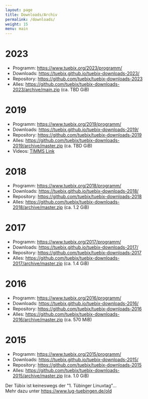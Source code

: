 ```yaml
---
layout: page
title: Downloads/Archiv
permalink: /downloads/
weight: 15
menu: main
---
```


# 2023

- Programm:   <a href="/2023/programm/">https://www.tuebix.org/2023/programm/</a>
- Downloads:  <a href="https://tuebix.github.io/tuebix-downloads-2023/">https://tuebix.github.io/tuebix-downloads-2023/</a>
- Repository: <a href="https://github.com/tuebix/tuebix-downloads-2023">https://github.com/tuebix/tuebix-downloads-2023</a>
- Alles:      <a href="https://github.com/tuebix/tuebix-downloads-2023/archive/main.zip">https://github.com/tuebix/tuebix-downloads-2023/archive/main.zip (ca. TBD GiB)</a>

# 2019

- Programm:   <a href="/2019/programm/">https://www.tuebix.org/2019/programm/</a>
- Downloads:  <a href="https://tuebix.github.io/tuebix-downloads-2019/">https://tuebix.github.io/tuebix-downloads-2019/</a>
- Repository: <a href="https://github.com/tuebix/tuebix-downloads-2019">https://github.com/tuebix/tuebix-downloads-2019</a>
- Alles:      <a href="https://github.com/tuebix/tuebix-downloads-2019/archive/master.zip">https://github.com/tuebix/tuebix-downloads-2019/archive/master.zip (ca. TBD GiB)</a>
- Videos:     [TIMMS Link](https://timms.uni-tuebingen.de/List/List?id=UT_2019_________tuebix_____&Headline=T%C3%BCbix%202019)

# 2018

- Programm:   <a href="/2018/programm/">https://www.tuebix.org/2018/programm/</a>
- Downloads:  <a href="https://tuebix.github.io/tuebix-downloads-2018/">https://tuebix.github.io/tuebix-downloads-2018/</a>
- Repository: <a href="https://github.com/tuebix/tuebix-downloads-2018">https://github.com/tuebix/tuebix-downloads-2018</a>
- Alles:      <a href="https://github.com/tuebix/tuebix-downloads-2018/archive/master.zip">https://github.com/tuebix/tuebix-downloads-2018/archive/master.zip (ca. 1.2 GiB)</a>

# 2017

- Programm:   <a href="/2017/programm/">https://www.tuebix.org/2017/programm/</a>
- Downloads:  <a href="https://tuebix.github.io/tuebix-downloads-2017/">https://tuebix.github.io/tuebix-downloads-2017/</a>
- Repository: <a href="https://github.com/tuebix/tuebix-downloads-2017">https://github.com/tuebix/tuebix-downloads-2017</a>
- Alles:      <a href="https://github.com/tuebix/tuebix-downloads-2017/archive/master.zip">https://github.com/tuebix/tuebix-downloads-2017/archive/master.zip (ca. 1.4 GiB)</a>

# 2016

- Programm:   <a href="/2016/programm/">https://www.tuebix.org/2016/programm/</a>
- Downloads:  <a href="https://tuebix.github.io/tuebix-downloads-2016/">https://tuebix.github.io/tuebix-downloads-2016/</a>
- Repository: <a href="https://github.com/tuebix/tuebix-downloads-2016">https://github.com/tuebix/tuebix-downloads-2016</a>
- Alles:      <a href="https://github.com/tuebix/tuebix-downloads-2016/archive/master.zip">https://github.com/tuebix/tuebix-downloads-2016/archive/master.zip (ca. 570 MiB)</a>

# 2015

- Programm:   <a href="/2015/programm/">https://www.tuebix.org/2015/programm/</a>
- Downloads:  <a href="https://tuebix.github.io/tuebix-downloads-2015/">https://tuebix.github.io/tuebix-downloads-2015/</a>
- Repository: <a href="https://github.com/tuebix/tuebix-downloads-2015">https://github.com/tuebix/tuebix-downloads-2015</a>
- Alles:      <a href="https://github.com/tuebix/tuebix-downloads-2015/archive/master.zip">https://github.com/tuebix/tuebix-downloads-2015/archive/master.zip (ca. 1.0 GiB)</a>

Der Tübix ist keineswegs der "1. Tübinger Linuxtag"...<br/>
Mehr dazu unter  <a href="https://www.lug-tuebingen.de/old/" target="_blank">https://www.lug-tuebingen.de/old</a>
